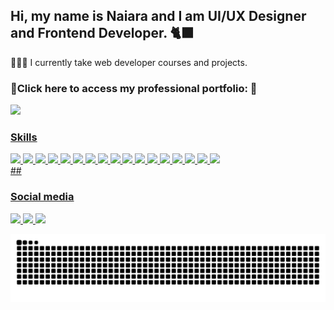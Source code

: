 ## Hi, my name is Naiara and I am UI/UX Designer and Frontend Developer. 🐈‍⬛

<p>👩🏼‍💻 I currently take web developer courses and projects.</p>
<h3>🔹Click here to access my professional portfolio: 🔹</h3>

<div>
  <a href="https://beacons.ai/SraReaper">
    <img height="180em" src="https://github-readme-stats.vercel.app/api?username=SraReaper&show_icons=true&theme=dracula&include_all_commits=true&count_private=true"/>
</div>
<div display="flex">
  <h3>Skills</h3>
<img width={64} src="https://cdn.jsdelivr.net/gh/devicons/devicon/icons/css3/css3-original.svg"/>
<img width={64} src="https://cdn.jsdelivr.net/gh/devicons/devicon/icons/figma/figma-original.svg" />
<img width={64} src="https://cdn.jsdelivr.net/gh/devicons/devicon/icons/git/git-original.svg" />
<img width={64} src="https://cdn.jsdelivr.net/gh/devicons/devicon/icons/graphql/graphql-plain.svg" />
<img width={64} src="https://cdn.jsdelivr.net/gh/devicons/devicon/icons/html5/html5-original.svg" />
<img width={64} src="https://cdn.jsdelivr.net/gh/devicons/devicon/icons/javascript/javascript-original.svg" />   
<img width={64} src="https://cdn.jsdelivr.net/gh/devicons/devicon/icons/jquery/jquery-original.svg" />
<img width={64} src="https://cdn.jsdelivr.net/gh/devicons/devicon/icons/nextjs/nextjs-original.svg" />
<img width={64} src="https://cdn.jsdelivr.net/gh/devicons/devicon/icons/npm/npm-original-wordmark.svg" />
<img width={64} src="https://cdn.jsdelivr.net/gh/devicons/devicon/icons/nodejs/nodejs-original.svg" />
<img width={64} src="https://cdn.jsdelivr.net/gh/devicons/devicon/icons/react/react-original.svg" />
<img width={64} src="https://cdn.jsdelivr.net/gh/devicons/devicon/icons/redux/redux-original.svg" />
<img width={64} src="https://cdn.jsdelivr.net/gh/devicons/devicon/icons/sass/sass-original.svg" />        
<img width={64} src="https://cdn.jsdelivr.net/gh/devicons/devicon/icons/webpack/webpack-original.svg" />
<img width={64} src="https://cdn.jsdelivr.net/gh/devicons/devicon/icons/yarn/yarn-original.svg" />
<img width={64} src="https://cdn.jsdelivr.net/gh/devicons/devicon/icons/typescript/typescript-original.svg" />
<img width={64} src="https://cdn.jsdelivr.net/gh/devicons/devicon/icons/wordpress/wordpress-original.svg" />
                  
</div>
  ##
  <div>
    <h3>Social media</h3>
  <a href="https://www.linkedin.com/in/naiara-c-41919b1b5/"> <img src="https://img.shields.io/badge/LinkedIn-0077B5?style=for-the-badge&logo=linkedin&logoColor=white"/>
  <a href="https://www.instagram.com/sra.reaper"> <img src="https://img.shields.io/badge/Instagram-E4405F?style=for-the-badge&logo=instagram&logoColor=white"/>
  <a href="https://dribbble.com/naiara3"> <img src="https://img.shields.io/badge/Dribbble-EA4C89?style=for-the-badge&logo=dribbble&logoColor=white"/>    
    </div>
    
![Snake animation](https://github.com/SraReaper/SraReaper/blob/main/github-contribution-grid-snake.svg)
